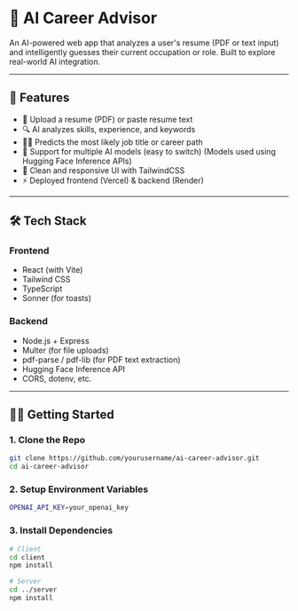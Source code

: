 # 🧠 AI Career Advisor

An AI-powered web app that analyzes a user's resume (PDF or text input) and intelligently guesses their current occupation or role. Built to explore real-world AI integration.

---

## 🚀 Features

- 📄 Upload a resume (PDF) or paste resume text
- 🔍 AI analyzes skills, experience, and keywords
- 🧑‍💼 Predicts the most likely job title or career path
- 🔁 Support for multiple AI models (easy to switch) (Models used using Hugging Face Inference APIs)
- 🎨 Clean and responsive UI with TailwindCSS
- ⚡ Deployed frontend (Vercel) & backend (Render)

---

## 🛠 Tech Stack

### Frontend
- React (with Vite)
- Tailwind CSS
- TypeScript
- Sonner (for toasts)

### Backend
- Node.js + Express
- Multer (for file uploads)
- pdf-parse / pdf-lib (for PDF text extraction)
- Hugging Face Inference API
- CORS, dotenv, etc.

---

## 🧑‍💻 Getting Started
### 1. Clone the Repo
```bash
git clone https://github.com/yourusername/ai-career-advisor.git
cd ai-career-advisor
```

### 2. Setup Environment Variables
```bash
OPENAI_API_KEY=your_openai_key
```

### 3. Install Dependencies
```bash
# Client
cd client
npm install

# Server
cd ../server
npm install
```
